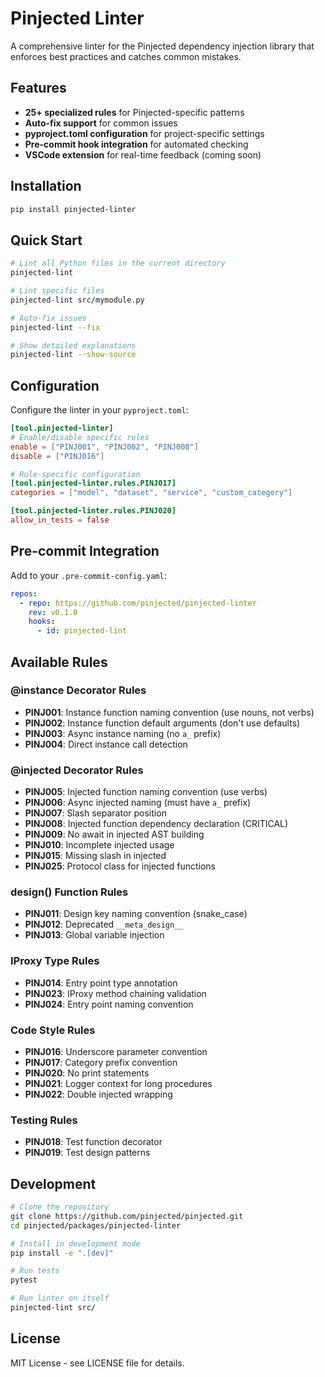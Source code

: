 # Pinjected Linter

A comprehensive linter for the Pinjected dependency injection library that enforces best practices and catches common mistakes.

## Features

- **25+ specialized rules** for Pinjected-specific patterns
- **Auto-fix support** for common issues
- **pyproject.toml configuration** for project-specific settings
- **Pre-commit hook integration** for automated checking
- **VSCode extension** for real-time feedback (coming soon)

## Installation

```bash
pip install pinjected-linter
```

## Quick Start

```bash
# Lint all Python files in the current directory
pinjected-lint

# Lint specific files
pinjected-lint src/mymodule.py

# Auto-fix issues
pinjected-lint --fix

# Show detailed explanations
pinjected-lint --show-source
```

## Configuration

Configure the linter in your `pyproject.toml`:

```toml
[tool.pinjected-linter]
# Enable/disable specific rules
enable = ["PINJ001", "PINJ002", "PINJ008"]
disable = ["PINJ016"]

# Rule-specific configuration
[tool.pinjected-linter.rules.PINJ017]
categories = ["model", "dataset", "service", "custom_category"]

[tool.pinjected-linter.rules.PINJ020]
allow_in_tests = false
```

## Pre-commit Integration

Add to your `.pre-commit-config.yaml`:

```yaml
repos:
  - repo: https://github.com/pinjected/pinjected-linter
    rev: v0.1.0
    hooks:
      - id: pinjected-lint
```

## Available Rules

### @instance Decorator Rules
- **PINJ001**: Instance function naming convention (use nouns, not verbs)
- **PINJ002**: Instance function default arguments (don't use defaults)
- **PINJ003**: Async instance naming (no `a_` prefix)
- **PINJ004**: Direct instance call detection

### @injected Decorator Rules
- **PINJ005**: Injected function naming convention (use verbs)
- **PINJ006**: Async injected naming (must have `a_` prefix)
- **PINJ007**: Slash separator position
- **PINJ008**: Injected function dependency declaration (CRITICAL)
- **PINJ009**: No await in injected AST building
- **PINJ010**: Incomplete injected usage
- **PINJ015**: Missing slash in injected
- **PINJ025**: Protocol class for injected functions

### design() Function Rules
- **PINJ011**: Design key naming convention (snake_case)
- **PINJ012**: Deprecated `__meta_design__`
- **PINJ013**: Global variable injection

### IProxy Type Rules
- **PINJ014**: Entry point type annotation
- **PINJ023**: IProxy method chaining validation
- **PINJ024**: Entry point naming convention

### Code Style Rules
- **PINJ016**: Underscore parameter convention
- **PINJ017**: Category prefix convention
- **PINJ020**: No print statements
- **PINJ021**: Logger context for long procedures
- **PINJ022**: Double injected wrapping

### Testing Rules
- **PINJ018**: Test function decorator
- **PINJ019**: Test design patterns

## Development

```bash
# Clone the repository
git clone https://github.com/pinjected/pinjected.git
cd pinjected/packages/pinjected-linter

# Install in development mode
pip install -e ".[dev]"

# Run tests
pytest

# Run linter on itself
pinjected-lint src/
```

## License

MIT License - see LICENSE file for details.